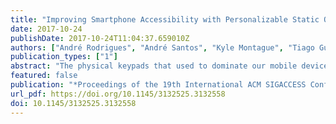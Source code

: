 ```yaml
---
title: "Improving Smartphone Accessibility with Personalizable Static Overlays"
date: 2017-10-24
publishDate: 2017-10-24T11:04:37.659010Z
authors: ["André Rodrigues", "André Santos", "Kyle Montague", "Tiago Guerreiro"]
publication_types: ["1"]
abstract: "The physical keypads that used to dominate our mobile devices provided additional support for non-visual interaction - the keys could be recognized tactually, the interfaces were simpler and consistent. When combined with a screen reader, these devices could be easily operated by blind people. The advent of smartphones, with their rich, feature-filled applications and interfaces, have brought forward additional challenges for blind users. Apps and features are no longer developed by a single entity leading to an overwhelming variety of interfaces. We present an approach that superimposes a virtual overlay to all other interfaces ensuring interface consistency by re-structuring how content is accessed in every screen. To explore the approach, we split the screen, dedicating half to a configurable set of static options mimicking always available physical buttons regardless of context; while the other enables the standard content navigation gestures with the ability to re-order content and apply filters. In a qualitative study with nine visually impaired participants, the virtual overlays were reported as simpler to use, while still providing full-fledged usage of the system and the third party applications, and were seen as effective and useful, particularly for novice users."
featured: false
publication: "*Proceedings of the 19th International ACM SIGACCESS Conference on Computers and Accessibility*"
url_pdf: https://doi.org/10.1145/3132525.3132558
doi: 10.1145/3132525.3132558
---
```


